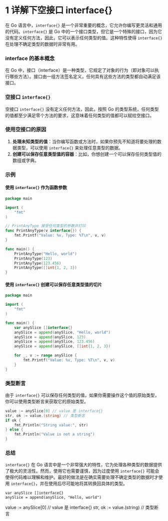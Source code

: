 # 1 详解下空接口 interface{}

在 Go 语言中，`interface{}` 是一个非常重要的概念，它允许你编写更灵活和通用的代码。`interface{}` 是 Go 中的一个接口类型，但它是一个特殊的接口，因为它没有定义任何方法，因此，它可以表示任何类型的值。这种特性使得 `interface{}` 在处理不确定类型的数据时非常有用。

### interface 的基本概念

在 Go 中，接口（interface）是一种类型，它规定了对象的行为（即对象可以执行哪些方法）。接口由一组方法签名定义，任何具有这些方法的类型都自动满足该接口。

### 空接口 `interface{}`

空接口 `interface{}` 没有定义任何方法，因此，按照 Go 的类型系统，任何类型的值都至少满足零个方法的要求，这意味着任何类型的值都可以赋给空接口。

### 使用空接口的原因

1. **处理未知类型的值**：当你编写函数或方法时，如果你预先不知道将要处理的数据类型，可以使用 `interface{}` 来处理任意类型的数据。
2. **创建可以保存任意类型值的容器**：比如，你想创建一个可以保存任何类型值的数组或字典。

### 示例

#### 使用 `interface{}` 作为函数参数

```go
package main

import (
    "fmt"
)

// PrintAnyType 接受任何类型的参数并打印
func PrintAnyType(v interface{}) {
    fmt.Printf("Value: %v, Type: %T\n", v, v)
}

func main() {
    PrintAnyType("Hello, world")
    PrintAnyType(123)
    PrintAnyType(123.456)
    PrintAnyType([]int{1, 2, 3})
}
```

#### 使用 `interface{}` 创建可以保存任意类型值的切片

```go
package main

import (
    "fmt"
)

func main() {
    var anySlice []interface{}
    anySlice = append(anySlice, "Hello, world")
    anySlice = append(anySlice, 123)
    anySlice = append(anySlice, 123.456)
    anySlice = append(anySlice, []int{1, 2, 3})

    for _, v := range anySlice {
        fmt.Printf("Value: %v, Type: %T\n", v, v)
    }
}
```

### 类型断言

由于 `interface{}` 可以保存任何类型的值，如果你需要操作这个值的原始类型，你可以使用类型断言来获取它的原始类型。

```go
value := anySlice[0] // value 是 interface{}
str, ok := value.(string) // 类型断言
if ok {
    fmt.Println("String value:", str)
} else {
    fmt.Println("Value is not a string")
}
```

### 总结

`interface{}` 在 Go 语言中是一个非常强大的特性，它为处理各种类型的数据提供了极大的灵活性。然而，使用它也需要谨慎，因为过度使用 `interface{}` 可能会使得代码难以理解和维护。最好的做法是在确实需要处理不确定类型的数据时才使用 `interface{}`，并在使用后尽可能地将其转换回具体的类型。

    var anySlice []interface{}
    anySlice = append(anySlice, "Hello, world")

value := anySlice[0] // value 是 interface{}
str, ok := value.(string) // 类型断言
